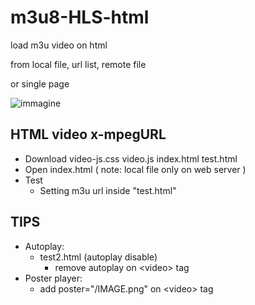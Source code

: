 # m3u8-HLS-html
load m3u video on html 

from local file, url list, remote file

or single page

![immagine](https://github.com/user-attachments/assets/116d64da-693f-4090-876f-b9b22204f0cc)



## HTML video x-mpegURL ##
* Download video-js.css video.js index.html test.html
* Open index.html
   ( note: local file only on web server )
* Test
   * Setting m3u url inside "test.html"
   

## TIPS ##
* Autoplay:
    * test2.html (autoplay disable)
       * remove autoplay on \<video\> tag
* Poster player:
    * add poster="/IMAGE.png" on \<video\> tag
